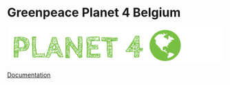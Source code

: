 # Greenpeace Planet 4 Belgium

![Planet4](./planet4.png)

[Documentation](https://support.greenpeace.org/planet4/nro-customization/deployment)